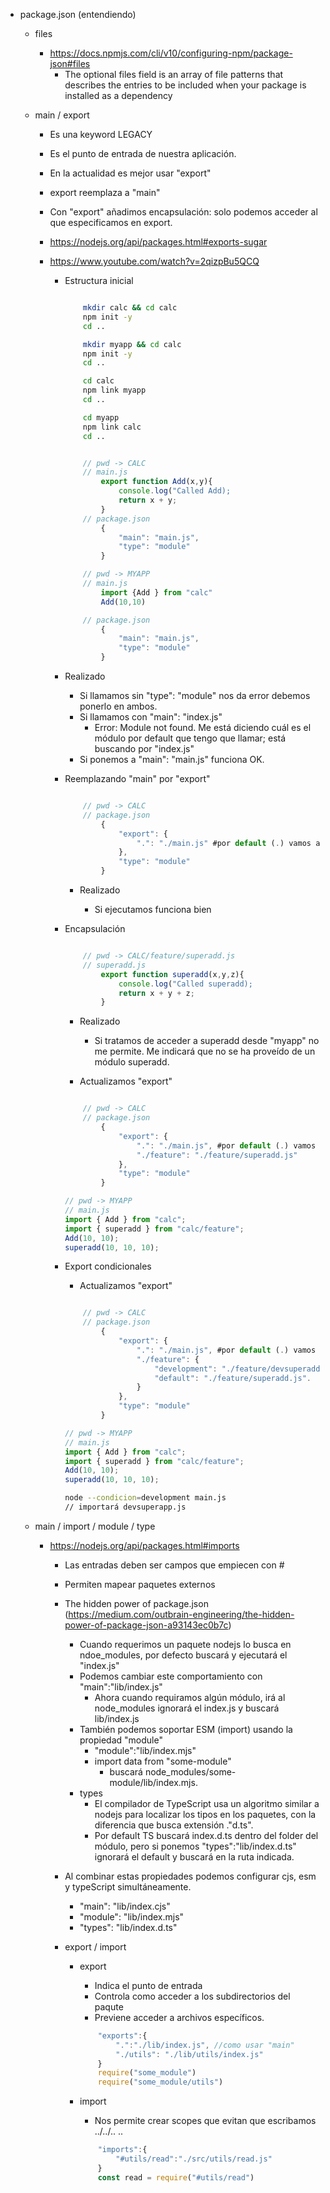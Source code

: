 -   package.json (entendiendo)

    -   files

        -   https://docs.npmjs.com/cli/v10/configuring-npm/package-json#files
            -   The optional files field is an array of file patterns that describes the entries to be included when your package is installed as a dependency

    -   main / export

        -   Es una keyword LEGACY
        -   Es el punto de entrada de nuestra aplicación.
        -   En la actualidad es mejor usar "export"

        -   export reemplaza a "main"
        -   Con "export" añadimos encapsulación: solo podemos acceder al que especificamos en export.
        -   https://nodejs.org/api/packages.html#exports-sugar
        -   https://www.youtube.com/watch?v=2qizpBu5QCQ

            -   Estructura inicial

                ```bash

                    mkdir calc && cd calc
                    npm init -y
                    cd ..

                    mkdir myapp && cd calc
                    npm init -y
                    cd ..

                    cd calc
                    npm link myapp
                    cd ..

                    cd myapp
                    npm link calc
                    cd ..

                ```

                ```javascript

                    // pwd -> CALC
                    // main.js
                        export function Add(x,y){
                            console.log("Called Add);
                            return x + y;
                        }
                    // package.json
                        {
                            "main": "main.js",
                            "type": "module"
                        }

                ```

                ```javascript
                    // pwd -> MYAPP
                    // main.js
                        import {Add } from "calc"
                        Add(10,10)

                    // package.json
                        {
                            "main": "main.js",
                            "type": "module"
                        }

                ```

            -   Realizado

                -   Si llamamos sin "type": "module" nos da error debemos ponerlo en ambos.
                -   Si llamamos con "main": "index.js"
                    -   Error: Module not found. Me está diciendo cuál es el módulo por default que tengo que llamar; está buscando por "index.js"
                -   Si ponemos a "main": "main.js" funciona OK.

            -   Reemplazando "main" por "export"

                ```javascript

                    // pwd -> CALC
                    // package.json
                        {
                            "export": {
                                ".": "./main.js" #por default (.) vamos a usar main.js
                            },
                            "type": "module"
                        }

                ```

                -   Realizado

                    -   Si ejecutamos funciona bien

            -   Encapsulación

                ```javascript

                    // pwd -> CALC/feature/superadd.js
                    // superadd.js
                        export function superadd(x,y,z){
                            console.log("Called superadd);
                            return x + y + z;
                        }

                ```

                -   Realizado

                    -   Si tratamos de acceder a superadd desde "myapp" no me permite. Me indicará que no se ha proveído de un módulo superadd.

                -   Actualizamos "export"

                ```javascript

                    // pwd -> CALC
                    // package.json
                        {
                            "export": {
                                ".": "./main.js", #por default (.) vamos a usar main.js
                                "./feature": "./feature/superadd.js"
                            },
                            "type": "module"
                        }

                ```

                ```javascript
                // pwd -> MYAPP
                // main.js
                import { Add } from "calc";
                import { superadd } from "calc/feature";
                Add(10, 10);
                superadd(10, 10, 10);
                ```

            -   Export condicionales

                -   Actualizamos "export"

                ```javascript

                    // pwd -> CALC
                    // package.json
                        {
                            "export": {
                                ".": "./main.js", #por default (.) vamos a usar main.js
                                "./feature": {
                                    "development": "./feature/devsuperadd.js".
                                    "default": "./feature/superadd.js".
                                }
                            },
                            "type": "module"
                        }

                ```

                ```javascript
                // pwd -> MYAPP
                // main.js
                import { Add } from "calc";
                import { superadd } from "calc/feature";
                Add(10, 10);
                superadd(10, 10, 10);
                ```

                ```bash
                node --condicion=development main.js
                // importará devsuperapp.js
                ```

    -   main / import / module / type

        -   https://nodejs.org/api/packages.html#imports

            -   Las entradas deben ser campos que empiecen con #
            -   Permiten mapear paquetes externos
            -   The hidden power of package.json (https://medium.com/outbrain-engineering/the-hidden-power-of-package-json-a93143ec0b7c)
                -   Cuando requerimos un paquete nodejs lo busca en ndoe_modules, por defecto buscará y ejecutará el "index.js"
                -   Podemos cambiar este comportamiento con "main":"lib/index.js"
                    -   Ahora cuando requiramos algún módulo, irá al node_modules ignorará el index.js y buscará lib/index.js
                -   También podemos soportar ESM (import) usando la propiedad "module"
                    -   "module":"lib/index.mjs"
                    -   import data from "some-module"
                        -   buscará node_modules/some-module/lib/index.mjs.
                -   types
                    -   El compilador de TypeScript usa un algoritmo similar a nodejs para localizar los tipos en los paquetes, con la diferencia que busca extensión ."d.ts".
                    -   Por default TS buscará index.d.ts dentro del folder del módulo, pero si ponemos "types":"lib/index.d.ts" ignorará el default y buscará en la ruta indicada.
            -   Al combinar estas propiedades podemos configurar cjs, esm y typeScript simultáneamente.
                -   "main": "lib/index.cjs"
                -   "module": "lib/index.mjs"
                -   "types": "lib/index.d.ts"
            -   export / import

                -   export

                    -   Indica el punto de entrada
                    -   Controla como acceder a los subdirectorios del paqute
                    -   Previene acceder a archivos específicos.

                    ```javascript
                        "exports":{
                            ".":"./lib/index.js", //como usar "main"
                            "./utils": "./lib/utils/index.js"
                        }
                        require("some_module")
                        require("some_module/utils")
                    ```

                -   import

                    -   Nos permite crear scopes que evitan que escribamos ../../.. ..

                    ```javascript
                        "imports":{
                            "#utils/read":"./src/utils/read.js"
                        }
                        const read = require("#utils/read")
                    ```
